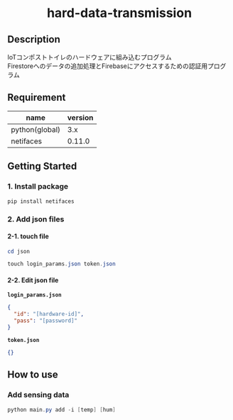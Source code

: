 # <div style="text-align: center;">hard-data-transmission</div>
<!-- <p align="center">
  <img src="/static/icon.png"  width="256" height="256" alt="nuxt-firebase logo">
</p>
 -->
## Description
IoTコンポストトイレのハードウェアに組み込むプログラム<br>
Firestoreへのデータの追加処理とFirebaseにアクセスするための認証用プログラム

## Requirement
| name | version |
| ------------- | ------------- |
| python(global) | 3.x |
| netifaces | 0.11.0 |

## Getting Started
### 1. Install package
```powershell
pip install netifaces
```

### 2. Add json files
#### 2-1. touch file
```powershell
cd json 
```

```powershell
touch login_params.json token.json
```

#### 2-2. Edit json file
**`login_params.json`**
```json
{
  "id": "[hardware-id]",
  "pass": "[password]"
}
```

**`token.json`**
```json
{}
```

## How to use
### Add sensing data
```powershell
python main.py add -i [temp] [hum]
```
